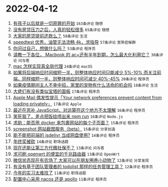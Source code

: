 # 2022-04-12

1. [有孩子以后就是一切原罪的开始](https://www.v2ex.com/t/846513) `163条评论` `随想`
1. [没有房贷压力之后，人真的轻松很多](https://www.v2ex.com/t/846454) `65条评论` `随想`
1. [大家的房贷提前还款么？](https://www.v2ex.com/t/846472) `58条评论` `生活`
1. [speedtest 优秀，油管无法流畅 4k，求指导](https://www.v2ex.com/t/846419) `57条评论` `宽带症候群`
1. [你问过自己，想做什么吗？](https://www.v2ex.com/t/846485) `53条评论` `程序员`
1. [请教一下各位， Macbook 的 ac+还有半年到期，怎么最大化利用它？](https://www.v2ex.com/t/846412) `30条评论` `问与答`
1. [mac 怎样实现真全局代理](https://www.v2ex.com/t/846531) `24条评论` `macOS`
1. [如果将后端响应时间缩短一半，则整体响应时间只能减少 5%-10% 而关注前端，同样缩短一半，则整体响应时间可减少 40%-45%](https://www.v2ex.com/t/846463) `20条评论` `程序员`
1. [如果疫情期间主人不幸中招，家里的宠物有什么活命的机会吗](https://www.v2ex.com/t/846551) `18条评论` `生活`
1. [大佬们有没有类似宝塔的面板](https://www.v2ex.com/t/846535) `17条评论` `程序员`
1. [Apple Mail 偶发性提示「Your network preferences prevent content from loading privately」](https://www.v2ex.com/t/846453) `17条评论` `Apple`
1. [最近在恶补 JavaScript，对运算符这个地方不太理解](https://www.v2ex.com/t/846528) `16条评论` `程序员`
1. [笑死我了，差点把饭给喷出来 npm run](https://www.v2ex.com/t/846466) `16条评论` `Node.js`
1. [求助：能否用 docker 来包裹网站的每个子页面？](https://www.v2ex.com/t/846493) `15条评论` `程序员`
1. [screenshot 网站截图服务（beta）](https://www.v2ex.com/t/846481) `15条评论` `分享创造`
1. [能不能把前端的 jsdelivr 当成网盘使用?](https://www.v2ex.com/t/846461) `14条评论` `程序员`
1. [年终奖被砍](https://www.v2ex.com/t/846426) `14条评论` `职场话题`
1. [现在还能让第三方代缴社保不？](https://www.v2ex.com/t/846489) `13条评论` `问与答`
1. [求可刷 openwrt 的便宜的千兆路由器](https://www.v2ex.com/t/846427) `13条评论` `OpenWrt`
1. [微信状态现在有农场了 大家可以在朋友圈养小动物了](https://www.v2ex.com/t/846534) `12条评论` `分享发现`
1. [有没有基于团队管理者的 todolist 那样的任务管理工具？](https://www.v2ex.com/t/846404) `12条评论` `程序员`
1. [今年的实习太难找了](https://www.v2ex.com/t/846476) `11条评论` `职场话题`
1. [配置中心采用 nacos 还是 apollo](https://www.v2ex.com/t/846438) `11条评论` `程序员`
